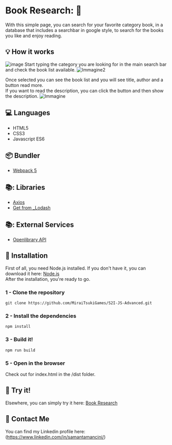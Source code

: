 # Book Research: 📖

With this simple page, you can search for your favorite category book, in a database that includes a searchbar in google style, to search for the books you like and enjoy reading.

## :bulb: How it works

![image](https://github.com/MiraiTsukiGames/S2I-JS-Advanced/assets/118011618/993da829-bf2d-4d20-b583-30f87903371e)
Start typing the category you are looking for in the main search bar and check the book list available.
![Immagine2](https://github.com/MiraiTsukiGames/S2I-JS-Advanced/assets/118011618/c6a3f795-9d6f-4ce1-8fc2-2f216bafc4e2)

Once selected you can see the book list and you will see title, author and a button read more.<br>
If you want to read the description, you can click the button and then show the description.
![Immagine](https://github.com/MiraiTsukiGames/S2I-JS-Advanced/assets/118011618/7de52258-88e4-43aa-8b83-f9a4cfa5ec3c)

## :computer: Languages

- HTML5
- CSS3
- Javascript ES6

## :package: Bundler

- [Webpack 5](https://webpack.js.org/)

## 📚: Libraries

- [Axios](https://axios-http.com)
- [Get from \_Lodash](https://lodash.com)

## 📚: External Services

- [Openlibrary API](https://openlibrary.org/developers/api)

## :floppy_disk: Installation

First of all, you need Node.js installed.
If you don't have it, you can download it here:
[Node.js](https://nodejs.org/it/download/)<br>
After the installation, you're ready to go.

### 1 - Clone the repository

`git clone https://github.com/MiraiTsukiGames/S2I-JS-Advanced.git`

### 2 - Install the dependencies

`npm install`

### 3 - Build it!

`npm run build`

### 5 - Open in the browser

Check out for index.html in the /dist folder.

## 📱 Try it!

Elsewhere, you can simply try it here:
[Book Research](https://bookresearch.netlify.app/)

## :e-mail: Contact Me

You can find my Linkedin profile here: (https://www.linkedin.com/in/samantamancini/)
